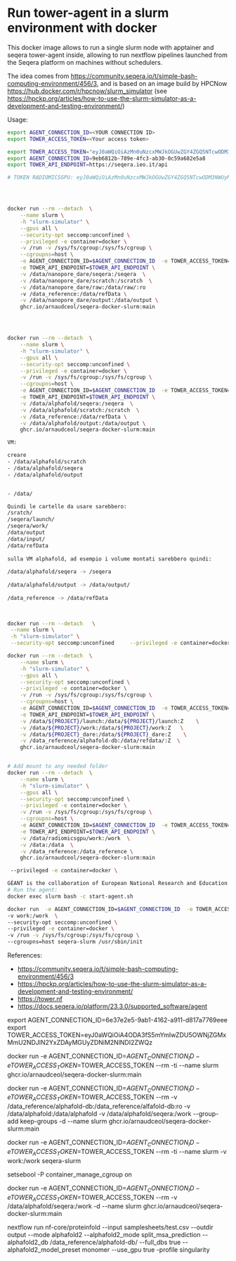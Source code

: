 # Run tower-agent in a slurm environment with docker

This docker image allows to run a single slurm node with apptainer and seqera tower-agent inside, allowing to run nextflow pipelines launched from the Seqera platform on machines without schedulers.

The idea comes from https://community.seqera.io/t/simple-bash-computing-environment/456/3, and is based on an image build by HPCNow https://hub.docker.com/r/hpcnow/slurm_simulator  (see https://hpckp.org/articles/how-to-use-the-slurm-simulator-as-a-development-and-testing-environment/)

Usage:

```bash
export AGENT_CONNECTION_ID=<YOUR CONNECTION ID>
export TOWER_ACCESS_TOKEN=<Your access token>

export TOWER_ACCESS_TOKEN="eyJ0aWQiOiAzMn0uNzcxMWJkOGUwZGY4ZGQ5NTcwODM3NWUyMWU0YTdjYzI0NzZmYzUxYw=="
export AGENT_CONNECTION_ID=9eb6812b-789e-4fc3-ab30-0c59a682e5a8
export TOWER_API_ENDPOINT=https://seqera.ieo.it/api

# TOKEN RADIOMICSGPU: eyJ0aWQiOiAzMn0uNzcxMWJkOGUwZGY4ZGQ5NTcwODM3NWUyMWU0YTdjYzI0NzZmYzUxYw==




docker run --rm --detach  \
    --name slurm \
    -h "slurm-simulator" \
    --gpus all \
    --security-opt seccomp:unconfined \
    --privileged -e container=docker \
    -v /run -v /sys/fs/cgroup:/sys/fs/cgroup \
    --cgroupns=host \
    -e AGENT_CONNECTION_ID=$AGENT_CONNECTION_ID  -e TOWER_ACCESS_TOKEN=$TOWER_ACCESS_TOKEN  \
    -e TOWER_API_ENDPOINT=$TOWER_API_ENDPOINT \
    -v /data/nanopore_dare/seqera:/seqera  \
    -v /data/nanopore_dare/scratch:/scratch  \
    -v /data/nanopore_dare/raw:/data/raw/:ro
    -v /data_reference:/data/refData \
    -v /data/nanopore_dare/output:/data/output \
    ghcr.io/arnaudceol/seqera-docker-slurm:main




docker run --rm --detach  \
    --name slurm \
    -h "slurm-simulator" \
    --gpus all \
    --security-opt seccomp:unconfined \
    --privileged -e container=docker \
    -v /run -v /sys/fs/cgroup:/sys/fs/cgroup \
    --cgroupns=host \
    -e AGENT_CONNECTION_ID=$AGENT_CONNECTION_ID  -e TOWER_ACCESS_TOKEN=$TOWER_ACCESS_TOKEN  \
    -e TOWER_API_ENDPOINT=$TOWER_API_ENDPOINT \
    -v /data/alphafold/seqera:/seqera  \
    -v /data/alphafold/scratch:/scratch  \
    -v /data_reference:/data/refData \
    -v /data/alphafold/output:/data/output \
    ghcr.io/arnaudceol/seqera-docker-slurm:main

VM:

creare 
- /data/alphafold/scratch
- /data/alphafold/seqera
- /data/alphafold/output


- /data/

Quindi le cartelle da usare sarebbero:
/sratch/
/seqera/launch/
/seqera/work/
/data/output
/data/input/
/data/refData
 
sulla VM alphafold, ad esempio i volume montati sarebbero quindi:
 
/data/alphafold/seqera -> /seqera
 
/data/alphafold/output -> /data/output/
 
/data_reference -> /data/refData
 


docker run --rm --detach   \
 --name slurm \
 -h "slurm-simulator" \
 --security-opt seccomp:unconfined     --privileged -e container=docker     -v /run -v /sys/fs/cgroup:/sys/fs/cgroup     --cgroupns=host     -e AGENT_CONNECTION_ID=$AGENT_CONNECTION_ID  -e TOWER_ACCESS_TOKEN=$TOWER_ACCESS_TOKEN      -e TOWER_API_ENDPOINT=$TOWER_API_ENDPOINT     -v /data/${PROJECT}/launch:/data/${PROJECT}/launch:Z      -v /data/${PROJECT}/work:/data/${PROJECT}/work:Z      -v /data/${PROJECT}_dare:/data/${PROJECT}_dare:Z      -v /data_reference/alphafold-db:/data/refdata/:Z     ghcr.io/arnaudceol/seqera-docker-slurm:main

docker run --rm --detach  \
    --name slurm \
    -h "slurm-simulator" \
    --gpus all \
    --security-opt seccomp:unconfined \
    --privileged -e container=docker \
    -v /run -v /sys/fs/cgroup:/sys/fs/cgroup \
    --cgroupns=host \
    -e AGENT_CONNECTION_ID=$AGENT_CONNECTION_ID  -e TOWER_ACCESS_TOKEN=$TOWER_ACCESS_TOKEN  \
    -e TOWER_API_ENDPOINT=$TOWER_API_ENDPOINT \
    -v /data/${PROJECT}/launch:/data/${PROJECT}/launch:Z    \
    -v /data/${PROJECT}/work:/data/${PROJECT}/work:Z   \
    -v /data/${PROJECT}_dare:/data/${PROJECT}_dare:Z    \
    -v /data_reference/alphafold-db:/data/refdata/:Z  \
    ghcr.io/arnaudceol/seqera-docker-slurm:main


# Add mount to any needed folder
docker run --rm --detach  \
    --name slurm \
    -h "slurm-simulator" \
    --gpus all \
    --security-opt seccomp:unconfined \
    --privileged -e container=docker \
    -v /run -v /sys/fs/cgroup:/sys/fs/cgroup \
    --cgroupns=host \
    -e AGENT_CONNECTION_ID=$AGENT_CONNECTION_ID  -e TOWER_ACCESS_TOKEN=$TOWER_ACCESS_TOKEN  \
    -e TOWER_API_ENDPOINT=$TOWER_API_ENDPOINT \
    -v /data/radiomicsgpu/work:/work  \
    -v /data:/data  \
    -v /data_reference:/data_reference \
    ghcr.io/arnaudceol/seqera-docker-slurm:main

 --privileged -e container=docker \

GÉANT is the collaboration of European National Research and Education Networks (NRENs). Together we deliver an information ecosystem of infrastructure and services to advance research, education, and innovation on a global scale.
# Run the agent:
docker exec slurm bash -c start-agent.sh
```

```bash
docker run  -e AGENT_CONNECTION_ID=$AGENT_CONNECTION_ID  -e TOWER_ACCESS_TOKEN=$TOWER_ACCESS_TOKEN --rm -ti  --name slurm  \
-v work:/work  \
--security-opt seccomp:unconfined \
--privileged -e container=docker \
-v /run -v /sys/fs/cgroup:/sys/fs/cgroup \
--cgroupns=host seqera-slurm /usr/sbin/init
```

References:
- https://community.seqera.io/t/simple-bash-computing-environment/456/3
- https://hpckp.org/articles/how-to-use-the-slurm-simulator-as-a-development-and-testing-environment/
- https://tower.nf
- https://docs.seqera.io/platform/23.3.0/supported_software/agent


export AGENT_CONNECTION_ID=6e37e2e5-9ab1-4162-a911-d817a7769eee
export TOWER_ACCESS_TOKEN=eyJ0aWQiOiA4ODA3fS5mYmIwZDU5OWNjZGMxMmU2NDJlN2YxZDAyMGUyZDNiM2NlNDI2ZWQz

docker run  -e AGENT_CONNECTION_ID=$AGENT_CONNECTION_ID  -e TOWER_ACCESS_TOKEN=$TOWER_ACCESS_TOKEN --rm -ti  --name slurm  ghcr.io/arnaudceol/seqera-docker-slurm:main



docker run  -e AGENT_CONNECTION_ID=$AGENT_CONNECTION_ID  -e TOWER_ACCESS_TOKEN=$TOWER_ACCESS_TOKEN --rm  -v /data_reference/alphafold-db:/data_reference/alfafold-db:ro   -v /data/alphafold:/data/alphafold  -v /data/alphafold/seqera:/work --group-add keep-groups -d --name slurm  ghcr.io/arnaudceol/seqera-docker-slurm:main

docker run  -e AGENT_CONNECTION_ID=$AGENT_CONNECTION_ID  -e TOWER_ACCESS_TOKEN=$TOWER_ACCESS_TOKEN --rm -ti  --name slurm  -v work:/work seqera-slurm

setsebool -P container_manage_cgroup on

docker run   -e AGENT_CONNECTION_ID=$AGENT_CONNECTION_ID  -e TOWER_ACCESS_TOKEN=$TOWER_ACCESS_TOKEN --rm    -v /data/alphafold/seqera:/work -d --name slurm  ghcr.io/arnaudceol/seqera-docker-slurm:main


nextflow run nf-core/proteinfold     --input samplesheets/test.csv     --outdir output     --mode alphafold2     --alphafold2_mode split_msa_prediction     --alphafold2_db /data_reference/alphafold-db/     --full_dbs true    --alphafold2_model_preset monomer     --use_gpu true     -profile singularity